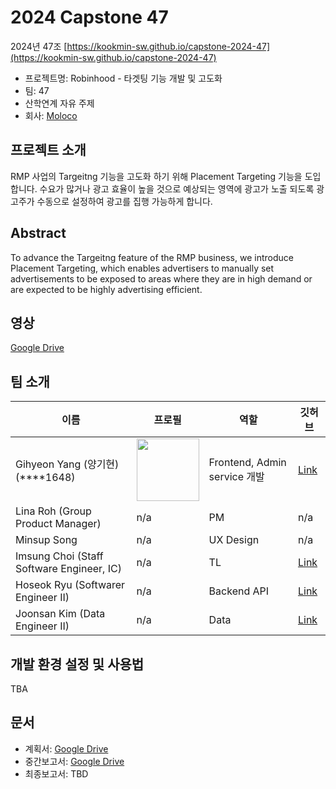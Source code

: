 # 2024 Capstone 47

2024년 47조 [https://kookmin-sw.github.io/capstone-2024-47](https://kookmin-sw.github.io/capstone-2024-47)

- 프로젝트명: Robinhood - 타겟팅 기능 개발 및 고도화
- 팀: 47
- 산학연계 자유 주제
- 회사: [Moloco](https://www.moloco.com)

## 프로젝트 소개

RMP 사업의 Targeitng 기능을 고도화 하기 위해 Placement Targeting 기능을 도입합니다. 수요가 많거나 광고 효율이 높을 것으로 예상되는 영역에 광고가 노출 되도록 광고주가 수동으로 설정하여 광고를 집행 가능하게 합니다. 


## Abstract

To advance the Targeitng feature of the RMP business, we introduce Placement Targeting, which enables advertisers to manually set advertisements to be exposed to areas where they are in high demand or are expected to be highly advertising efficient.


## 영상

[Google Drive](https://drive.google.com/file/d/1dIwFc-SL22i4L3_1yCAigNjBjd-Unhdw/view?usp=sharing)


## 팀 소개

| 이름                                      | 프로필                                                                                                                                      | 역할                         | 깃허브                                        |
| ----------------------------------------- | ------------------------------------------------------------------------------------------------------------------------------------------- | ---------------------------- | --------------------------------------------- |
| Gihyeon Yang (양기현)(****1648)           | <img src="https://avatars.githubusercontent.com/u/13868235?s=400&u=09c390155174dd0481439c6f4307af29104bc553&v=4" width="100" height="100"/> | Frontend, Admin service 개발 | [Link](https://github.com/dexterastin)        |
| Lina Roh (Group Product Manager)          | n/a                                                                                                                                         | PM                           | n/a                                           |
| Minsup Song                               | n/a                                                                                                                                         | UX Design                    | n/a                                           |
| Imsung Choi (Staff Software Engineer, IC) | n/a                                                                                                                                         | TL                           | [Link](https://github.com/imsung-moloco)      |
| Hoseok Ryu (Softwarer Engineer II)        | n/a                                                                                                                                         | Backend API                  | [Link](https://github.com/rhs0266)            |
| Joonsan Kim (Data Engineer II)            | n/a                                                                                                                                         | Data                         | [Link](https://github.com/joonsan-kim-moloco) |


## 개발 환경 설정 및 사용법

TBA

## 문서
- 계획서: [Google Drive](https://drive.google.com/drive/folders/1ouVTKWl9J7WYLbqHUZ1SJ9wr4CZOxbV6?usp=sharing)
- 중간보고서: [Google Drive](https://drive.google.com/drive/folders/1wKlHEw1AjS7kXcX5lFVaCRqowneZSyUg?usp=sharing)
- 최종보고서: TBD